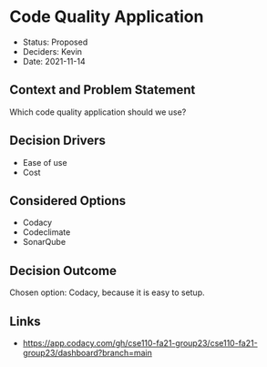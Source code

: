 # Code Quality Application

* Status: Proposed
* Deciders: Kevin
* Date: 2021-11-14

## Context and Problem Statement

Which code quality application should we use?

## Decision Drivers

* Ease of use
* Cost

## Considered Options

* Codacy
* Codeclimate
* SonarQube

## Decision Outcome

Chosen option: Codacy, because it is easy to setup.

## Links

* https://app.codacy.com/gh/cse110-fa21-group23/cse110-fa21-group23/dashboard?branch=main
